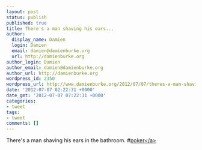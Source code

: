 ```yaml
---
layout: post
status: publish
published: true
title: There's a man shaving his ears...
author:
  display_name: Damien
  login: Damien
  email: damien@damienburke.org
  url: http://damienburke.org
author_login: Damien
author_email: damien@damienburke.org
author_url: http://damienburke.org
wordpress_id: 2350
wordpress_url: http://www.damienburke.org/2012/07/07/theres-a-man-shaving-his-ears/
date: '2012-07-07 02:22:31 +0000'
date_gmt: '2012-07-07 07:22:31 +0000'
categories:
- tweet
tags:
- tweet
comments: []
---
```

<p>There's a man shaving his ears in the bathroom. #<a href="http:&#47;&#47;search.twitter.com&#47;search?q=%23poker" class="aktt_hashtag">poker<&#47;a></p>
